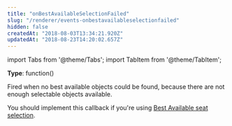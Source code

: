 ```yaml
---
title: "onBestAvailableSelectionFailed"
slug: "/renderer/events-onbestavailableselectionfailed"
hidden: false
createdAt: "2018-08-03T13:34:21.920Z"
updatedAt: "2018-08-23T14:20:02.657Z"
---
```


import Tabs from '@theme/Tabs';
import TabItem from '@theme/TabItem';

**Type**: function()  

Fired when no best available objects could be found, because there are not enough selectable objects available.

You should implement this callback if you're using [Best Available seat selection](/docs/renderer/config-selectbestavailable).
